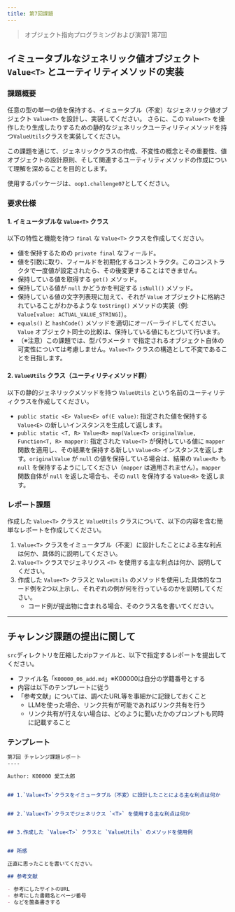 ```yaml
---
title: 第7回課題
---
```


> オブジェクト指向プログラミングおよび演習1 第7回


## イミュータブルなジェネリック値オブジェクト `Value<T>` とユーティリティメソッドの実装

### 課題概要

任意の型の単一の値を保持する、イミュータブル（不変）なジェネリック値オブジェクト `Value<T>` を設計し、実装してください。
さらに、この `Value<T>` を操作したり生成したりするための静的なジェネリックユーティリティメソッドを持つ`ValueUtils`クラスを実装してください。

この課題を通じて、ジェネリッククラスの作成、不変性の概念とその重要性、値オブジェクトの設計原則、そして関連するユーティリティメソッドの作成について理解を深めることを目的とします。

使用するパッケージは、`oop1.challenge07`としてください。

### 要求仕様

#### 1. イミュータブルな `Value<T>` クラス

以下の特性と機能を持つ `final` な `Value<T>` クラスを作成してください。

* 値を保持するための `private final` なフィールド。
* 値を引数に取り、フィールドを初期化するコンストラクタ。このコンストラクタで一度値が設定されたら、その後変更することはできません。
* 保持している値を取得する `get()` メソッド。
* 保持している値が `null` かどうかを判定する `isNull()` メソッド。
* 保持している値の文字列表現に加えて、それが `Value` オブジェクトに格納されていることがわかるような `toString()` メソッドの実装（例: `Value[value: ACTUAL_VALUE_STRING]`）。
* `equals()` と `hashCode()` メソッドを適切にオーバーライドしてください。`Value` オブジェクト同士の比較は、保持している値にもとづいて行います。
* （※注意）この課題では、型パラメータ `T` で指定されるオブジェクト自体の可変性については考慮しません。`Value<T>` クラスの構造として不変であることを目指します。

#### 2. `ValueUtils` クラス（ユーティリティメソッド群）

以下の静的ジェネリックメソッドを持つ `ValueUtils` という名前のユーティリティクラスを作成してください。

* `public static <E> Value<E> of(E value)`:
    指定された値を保持する `Value<E>` の新しいインスタンスを生成して返します。
* `public static <T, R> Value<R> map(Value<T> originalValue, Function<T, R> mapper)`:
    指定された `Value<T>` が保持している値に `mapper` 関数を適用し、その結果を保持する新しい `Value<R>` インスタンスを返します。`originalValue` が `null` の値を保持している場合は、結果の `Value<R>` も `null` を保持するようにしてください（`mapper` は適用されません）。`mapper` 関数自体が `null` を返した場合も、その `null` を保持する `Value<R>` を返します。

### レポート課題

作成した `Value<T>` クラスと `ValueUtils` クラスについて、以下の内容を含む簡単なレポートを作成してください。

1.  `Value<T>` クラスをイミュータブル（不変）に設計したことによる主な利点は何か、具体的に説明してください。
2.  `Value<T>` クラスでジェネリクス `<T>` を使用する主な利点は何か、説明してください。
3.  作成した `Value<T>` クラスと `ValueUtils` のメソッドを使用した具体的なコード例を2つ以上示し、それぞれの例が何を行っているのかを説明してください。
    - コード例が提出物に含まれる場合、そのクラス名を書いてください。


----

## チャレンジ課題の提出に関して

`src`ディレクトリを圧縮したzipファイルと、以下で指定するレポートを提出してください。

- ファイル名「`K00000_06_add.md`」※K00000は自分の学籍番号とする
- 内容は以下のテンプレートに従う
- 「参考文献」については、調べたURL等を事細かに記録しておくこと
    + LLMを使った場合、リンク共有が可能であればリンク共有を行う
    + リンク共有が行えない場合は、どのように聞いたかのプロンプトも同時に記載すること

### テンプレート

```md
第7回 チャレンジ課題レポート
----

Author: K00000 愛工太郎


## 1.`Value<T>`クラスをイミュータブル（不変）に設計したことによる主な利点は何か


## 2.`Value<T>`クラスでジェネリクス `<T>` を使用する主な利点は何か


## 3.作成した `Value<T>` クラスと `ValueUtils` のメソッドを使用例


## 所感

正直に思ったことを書いてください。

## 参考文献

- 参考にしたサイトのURL
- 参考にした書籍名とページ番号
- などを箇条書きする
```
